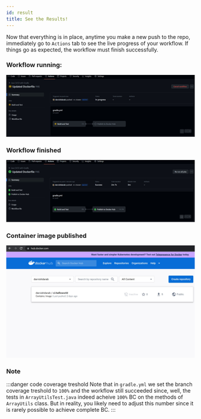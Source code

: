 ```yaml
---
id: result
title: See the Results!
---
```


Now that everything is in place, anytime you make a new push to the repo, immediately go to `Actions` tab to see the live progress of your workflow. If things go as expected, the workflow must finish successfully.

### Workflow running:
![Workflow running](../../../static/img/ci9.jpg)

### Workflow finished
![Workflow finished](../../../static/img/ci10.jpg)

### Container image published
![Container image finished](../../../static/img/ci11.jpg)


### Note
:::danger code coverage treshold
Note that in `gradle.yml` we set the branch coverage treshold to `100%` and the workflow still succeeded since, well, the tests in `ArrayUtilsTest.java` indeed acheive `100%` BC on the methods of `ArrayUtils` class. But in reality, you likely need to adjust this number since it is rarely possible to achieve complete BC.
:::





